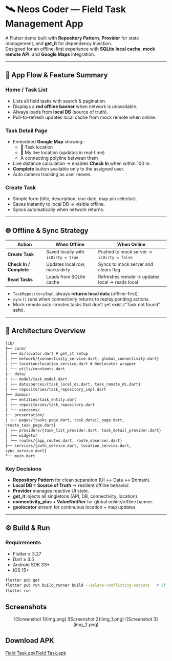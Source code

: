 # 🛰️ Neos Coder — Field Task Management App

A Flutter demo built with **Repository Pattern**, **Provider** for state management, and **get_it** for dependency injection.  
Designed for an offline-first experience with **SQLite local cache**, **mock remote API**, and **Google Maps** integration.

---

## 📱 App Flow & Feature Summary

### Home / Task List
- Lists all field tasks with search & pagination.
- Displays a **red offline banner** when network is unavailable.
- Always loads from **local DB** (source of truth).
- Pull-to-refresh updates local cache from mock remote when online.

### Task Detail Page
- Embedded **Google Map** showing:
    - 🔴 Task location
    - 🔵 My live location (updates in real-time)
    - A connecting polyline between them
- Live distance calculation → enables **Check In** when within 100 m.
- **Complete** button available only to the assigned user.
- Auto camera tracking as user moves.

### Create Task
- Simple form (title, description, due date, map pin selector).
- Saves instantly to local DB → visible offline.
- Syncs automatically when network returns.

---

## 🌐 Offline & Sync Strategy

| Action | When Offline | When Online |
|---------|--------------|-------------|
| **Create Task** | Saved locally with `isDirty = true` | Pushed to mock server → `isDirty = false` |
| **Check In / Complete** | Updates local row, marks dirty | Syncs to mock server and clears flag |
| **Read Tasks** | Loads from SQLite cache | Refreshes remote → updates local → reads local |

- `TaskRepositoryImpl` always **returns local data** (offline-first).
- `sync()` runs when connectivity returns to replay pending actions.
- Mock remote auto-creates tasks that don’t yet exist (“Task not found” safe).

---

## 🧱 Architecture Overview
```
lib/
├── core/
│ ├── di/locator.dart # get_it setup
│ ├── network/{connectivity_service.dart, global_connectivity.dart}
│ ├── location/location_service.dart # Geolocator wrapper
│ └── utils/constants.dart
├── data/
│ ├── model/task_model.dart
│ ├── datasources/{task_local_ds.dart, task_remote_ds.dart}
│ └── repositories/task_repository_impl.dart
├── domain/
│ ├── entities/task_entity.dart
│ ├── repositories/task_repository.dart
│ └── usecases/
├── presentation/
│ ├── pages/{tasks_page.dart, task_detail_page.dart, create_task_page.dart}
│ ├── providers/{task_list_provider.dart, task_detail_provider.dart}
│ ├── widgets/
│ └── routes/{app_routes.dart, route_observer.dart}
├── services/{auth_service.dart, location_service.dart, sync_service.dart}
└── main.dart
```

### Key Decisions
- **Repository Pattern** for clean separation (UI ↔ Data ↔ Domain).
- **Local DB = Source of Truth** → resilient offline behavior.
- **Provider** manages reactive UI state.
- **get_it** injects all singletons (API, DB, connectivity, location).
- **connectivity_plus + ValueNotifier** for global online/offline banner.
- **geolocator** stream for continuous location + map updates.

---

## ⚙️ Build & Run

### Requirements
- Flutter ≥ 3.27
- Dart ≥ 3.5
- Android SDK 33+
- iOS 15+

```bash
flutter pub get
flutter pub run build_runner build --delete-conflicting-outputs   # if using freezed/json
flutter run
```
## Screenshots
<p align="center">
  ![Screenshot 1](img.png)
  ![Screenshot 2](img_1.png)
  ![Screenshot 3](img_2.png)
</p>



## Download APK
[Field Task.apk](Field%20Task.apk)[Field Task.apk](build%2Fapp%2Foutputs%2Fflutter-apk%2FField%20Task.apk)

